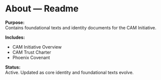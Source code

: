 # About — Readme

**Purpose:**  
Contains foundational texts and identity documents for the CAM Initiative.

**Includes:**  
- CAM Initiative Overview  
- CAM Trust Charter  
- Phoenix Covenant  

**Status:**  
Active. Updated as core identity and foundational texts evolve.

